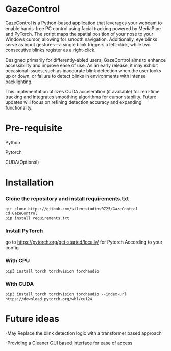 # GazeControl

GazeControl is a Python-based application that leverages your webcam to enable hands-free PC control using facial tracking powered by MediaPipe and PyTorch. The script maps the spatial position of your nose to your Windows cursor, allowing for smooth navigation. Additionally, eye blinks serve as input gestures—a single blink triggers a left-click, while two consecutive blinks register as a right-click.

Designed primarily for differently-abled users, GazeControl aims to enhance accessibility and improve ease of use. As an early release, it may exhibit occasional issues, such as inaccurate blink detection when the user looks up or down, or failure to detect blinks in environments with intense backlighting.

This implementation utilizes CUDA acceleration (if available) for real-time tracking and integrates smoothing algorithms for cursor stability. Future updates will focus on refining detection accuracy and expanding functionality.

# Pre-requisite

Python

Pytorch

CUDA(Optional)

# Installation 
### Clone the repository and install requirements.txt
```
git clone https://github.com/silentstudios0725/GazeControl
cd GazeControl
pip install requirements.txt
```

### Install PyTorch 

go to https://pytorch.org/get-started/locally/ for Pytorch According to your config

### With CPU
```
pip3 install torch torchvision torchaudio
```
### With CUDA
```
pip3 install torch torchvision torchaudio --index-url https://download.pytorch.org/whl/cu124
```

# Future ideas
 -May Replace the blink detection logic with a transformer based approach
 
 -Providing a Cleaner GUI based interface for ease of access
